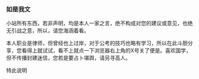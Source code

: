 ### 如是我文

小站所有东西，若非声明，均是本人一家之言，绝不构成对您的建议或意见，也绝无引战之意，所以，请您海涵着看。

本人职业是律师，但曾经也上过岸，对于公考的技巧也略有学习，所以在此斗胆分享，您看得上就试试，看不上就点一下浏览器右上角的X号关了便是。喜欢国学，但不传播封建迷信，您若是要占卜堪舆，请另寻高人。

特此说明